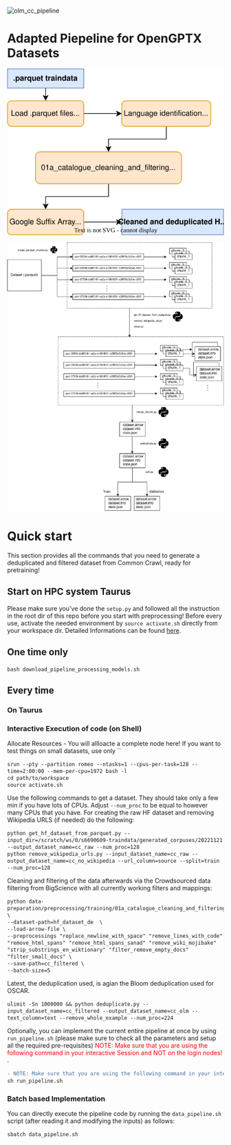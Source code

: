 ![olm_cc_pipeline](https://user-images.githubusercontent.com/20826878/199851707-64a7a026-c413-4d78-8b04-a825e07534b3.jpeg)

# Adapted Piepeline for OpenGPTX Datasets
<p align="center">
  <img src="https://github.com/OpenGPTX/olm-datasets/blob/multiprocessing/pipeline_scripts/common_crawl/prep-pipeline.drawio.svg"/>
</p>
<p align="center">
  <img src="https://github.com/OpenGPTX/olm-datasets/blob/multiprocessing/pipeline_scripts/common_crawl/manual_chunking.drawio.png"/>
</p>

<!-- ![preprocessing pipeline](https://github.com/OpenGPTX/olm-datasets/blob/multiprocessing/pipeline_scripts/common_crawl/prep-pipeline.drawio.svg)

![preprocessing pipeline with manual chunking](https://github.com/OpenGPTX/olm-datasets/blob/multiprocessing/pipeline_scripts/common_crawl/manual_chunking.drawio.png) -->

# Quick start
This section provides all the commands that you need to generate a deduplicated and filtered dataset from Common Crawl, ready for pretraining!
## Start on HPC system Taurus
Please make sure you've done the `setup.py` and followed all the instruction in the root dir of this repo before you start with preprocessing!
Before every use, activate the needed environment by `source activate.sh` directly from your workspace dir.
Detailed Informations can be found [here](https://github.com/OpenGPTX/olm-datasets).

## One time only

`bash download_pipeline_processing_models.sh`

## Every time

### On Taurus

### Interactive Execution of code (on Shell)
Allocate Resources - You will allloacte a complete node here! If you want to test things on small datasets, use only ``
```
srun --pty --partition romeo --ntasks=1 --cpus-per-task=128 --time=2:00:00 --mem-per-cpu=1972 bash -l
cd path/to/workspace
source activate.sh
```

Use the following commands to get a dataset. They should take only a few min if you have lots of CPUs. Adjust `--num_proc` to be equal to however many CPUs that you have.
For creating the raw HF dataset and removing Wikipedia URLS (if needed) do the following:

```
python get_hf_dataset_from_parquet.py --input_dir=/scratch/ws/0/s6690609-traindata/generated_corpuses/20221121 --output_dataset_name=cc_raw --num_proc=128 
python remove_wikipedia_urls.py --input_dataset_name=cc_raw --output_dataset_name=cc_no_wikipedia --url_column=source --split=train --num_proc=128

```
Cleaning and filtering of the data afterwards via the Crowdsourced data filtering from BigScience with all currently working filters and mappings:

```
python data-preparation/preprocessing/training/01a_catalogue_cleaning_and_filtering/clean.py \
--dataset-path=hf_dataset_de  \
--load-arrow-file \
--preprocessings "replace_newline_with_space" "remove_lines_with_code" "remove_html_spans" "remove_html_spans_sanad" "remove_wiki_mojibake" "strip_substrings_en_wiktionary" "filter_remove_empty_docs"  "filter_small_docs" \
--save-path=cc_filtered \
--batch-size=5
```
Latest, the deduplication used, is agian the Bloom deduplication used for OSCAR.
```
ulimit -Sn 1000000 && python deduplicate.py --input_dataset_name=cc_filtered --output_dataset_name=cc_olm --text_column=text --remove_whole_example --num_proc=224
```

Optionally, you can implement the current entire pipeline at once by using `run_pipeline.sh` (please make sure to check all the parameters and setup all the required pre-requisites)
<span style="color:  red"> NOTE: Make sure that you are using the following command in your interactive Session and NOT on the login nodes! </span>.
```diff
- NOTE: Make sure that you are using the following command in your interactive Session and NOT on the login nodes!
sh run_pipeline.sh
```
### Batch based Implementation 

You can directly execute the pipeline code by running the `data_pipeline.sh` script (after reading it and modifying the inputs) as follows: 

```
sbatch data_pipeline.sh

```
